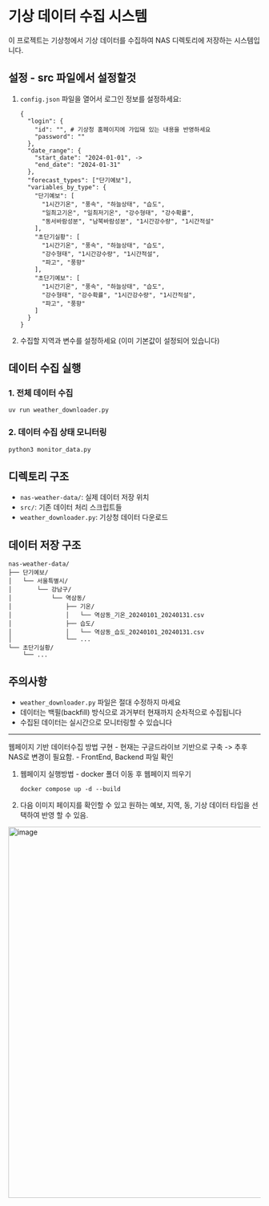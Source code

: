# 기상 데이터 수집 시스템

이 프로젝트는 기상청에서 기상 데이터를 수집하여 NAS 디렉토리에 저장하는 시스템입니다.

## 설정 - src 파일에서 설정할것

1. `config.json` 파일을 열어서 로그인 정보를 설정하세요:
   ```
   {
     "login": { 
       "id": "", # 기상청 홈페이지에 가입돼 있는 내용을 반영하세요
       "password": ""
     },
     "date_range": {
       "start_date": "2024-01-01", ->
       "end_date": "2024-01-31"
     },
     "forecast_types": ["단기예보"],
     "variables_by_type": {
       "단기예보": [
         "1시간기온", "풍속", "하늘상태", "습도",
         "일최고기온", "일최저기온", "강수형태", "강수확률",
         "동서바람성분", "남북바람성분", "1시간강수량", "1시간적설"
       ],
       "초단기실황": [
         "1시간기온", "풍속", "하늘상태", "습도",
         "강수형태", "1시간강수량", "1시간적설",
         "파고", "풍향"
       ],
       "초단기예보": [
         "1시간기온", "풍속", "하늘상태", "습도",
         "강수형태", "강수확률", "1시간강수량", "1시간적설",
         "파고", "풍향"
       ]
     }
   }
   ```

2. 수집할 지역과 변수를 설정하세요 (이미 기본값이 설정되어 있습니다)

## 데이터 수집 실행

### 1. 전체 데이터 수집
```bash
uv run weather_downloader.py
```

### 2. 데이터 수집 상태 모니터링
```bash
python3 monitor_data.py
```

## 디렉토리 구조

- `nas-weather-data/`: 실제 데이터 저장 위치
- `src/`: 기존 데이터 처리 스크립트들
- `weather_downloader.py`: 기상청 데이터 다운로드 

## 데이터 저장 구조

```
nas-weather-data/
├── 단기예보/
│   └── 서울특별시/
│       └── 강남구/
│           └── 역삼동/
│               ├── 기온/
│               │   └── 역삼동_기온_20240101_20240131.csv
│               ├── 습도/
│               │   └── 역삼동_습도_20240101_20240131.csv
│               └── ...
└── 초단기실황/
    └── ...
```

## 주의사항

- `weather_downloader.py` 파일은 절대 수정하지 마세요
- 데이터는 백필(backfill) 방식으로 과거부터 현재까지 순차적으로 수집됩니다
- 수집된 데이터는 실시간으로 모니터링할 수 있습니다

---
웹페이지 기반 데이터수집 방법 구현 - 현재는 구글드라이브 기반으로 구축 -> 추후 NAS로 변경이 필요함. - FrontEnd, Backend 파일 확인
1. 웹페이지 실행방법 - docker 폴더 이동 후 웹페이지 띄우기
   ```
   docker compose up -d --build
2.  다음 이미지 페이지를 확인할 수 있고 원하는 예보, 지역, 동, 기상 데이터 타입을 선택하여 반영 할 수 있음.
<img width="1508" height="740" alt="image" src="https://github.com/user-attachments/assets/e7dd955a-535e-4209-a3c5-4ce332963f63" />


